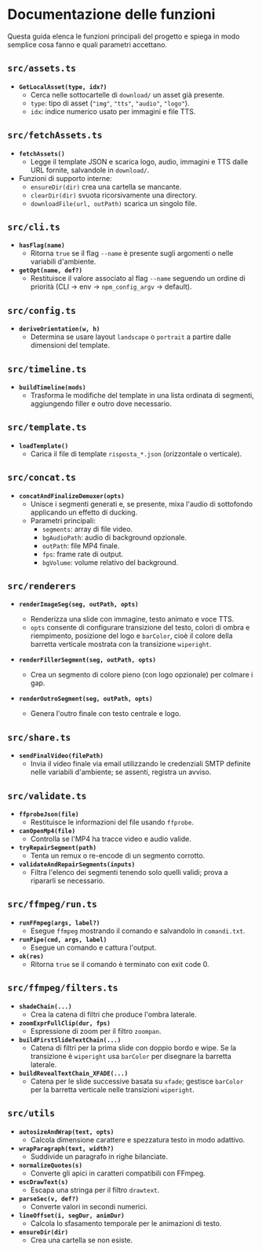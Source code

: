 # Documentazione delle funzioni

Questa guida elenca le funzioni principali del progetto e spiega in modo
semplice cosa fanno e quali parametri accettano.

## `src/assets.ts`
- **`GetLocalAsset(type, idx?)`**
  - Cerca nelle sottocartelle di `download/` un asset già presente.
  - `type`: tipo di asset (`"img"`, `"tts"`, `"audio"`, `"logo"`).
  - `idx`: indice numerico usato per immagini e file TTS.

## `src/fetchAssets.ts`
- **`fetchAssets()`**
  - Legge il template JSON e scarica logo, audio, immagini e TTS dalle URL
    fornite, salvandole in `download/`.
- Funzioni di supporto interne:
  - `ensureDir(dir)` crea una cartella se mancante.
  - `clearDir(dir)` svuota ricorsivamente una directory.
  - `downloadFile(url, outPath)` scarica un singolo file.

## `src/cli.ts`
- **`hasFlag(name)`**
  - Ritorna `true` se il flag `--name` è presente sugli argomenti o nelle
    variabili d'ambiente.
- **`getOpt(name, def?)`**
  - Restituisce il valore associato al flag `--name` seguendo un ordine di
    priorità (CLI → env → `npm_config_argv` → default).

## `src/config.ts`
- **`deriveOrientation(w, h)`**
  - Determina se usare layout `landscape` o `portrait` a partire dalle
    dimensioni del template.

## `src/timeline.ts`
- **`buildTimeline(mods)`**
  - Trasforma le modifiche del template in una lista ordinata di segmenti,
    aggiungendo filler e outro dove necessario.

## `src/template.ts`
- **`loadTemplate()`**
  - Carica il file di template `risposta_*.json` (orizzontale o verticale).

## `src/concat.ts`
- **`concatAndFinalizeDemuxer(opts)`**
  - Unisce i segmenti generati e, se presente, mixa l'audio di sottofondo
    applicando un effetto di ducking.
  - Parametri principali:
    - `segments`: array di file video.
    - `bgAudioPath`: audio di background opzionale.
    - `outPath`: file MP4 finale.
    - `fps`: frame rate di output.
    - `bgVolume`: volume relativo del background.

## `src/renderers`
- **`renderImageSeg(seg, outPath, opts)`**
  - Renderizza una slide con immagine, testo animato e voce TTS.
  - `opts` consente di configurare transizione del testo, colori di ombra e
    riempimento, posizione del logo e `barColor`, cioè il colore della
    barretta verticale mostrata con la transizione `wiperight`.

- **`renderFillerSegment(seg, outPath, opts)`**
  - Crea un segmento di colore pieno (con logo opzionale) per colmare i gap.
- **`renderOutroSegment(seg, outPath, opts)`**
  - Genera l'outro finale con testo centrale e logo.

## `src/share.ts`
- **`sendFinalVideo(filePath)`**
  - Invia il video finale via email utilizzando le credenziali SMTP
    definite nelle variabili d'ambiente; se assenti, registra un avviso.

## `src/validate.ts`
- **`ffprobeJson(file)`**
  - Restituisce le informazioni del file usando `ffprobe`.
- **`canOpenMp4(file)`**
  - Controlla se l'MP4 ha tracce video e audio valide.
- **`tryRepairSegment(path)`**
  - Tenta un remux o re-encode di un segmento corrotto.
- **`validateAndRepairSegments(inputs)`**
  - Filtra l'elenco dei segmenti tenendo solo quelli validi; prova a ripararli
    se necessario.

## `src/ffmpeg/run.ts`
- **`runFFmpeg(args, label?)`**
  - Esegue `ffmpeg` mostrando il comando e salvandolo in `comandi.txt`.
- **`runPipe(cmd, args, label)`**
  - Esegue un comando e cattura l'output.
- **`ok(res)`**
  - Ritorna `true` se il comando è terminato con exit code 0.

## `src/ffmpeg/filters.ts`
- **`shadeChain(...)`**
  - Crea la catena di filtri che produce l'ombra laterale.
- **`zoomExprFullClip(dur, fps)`**
  - Espressione di zoom per il filtro `zoompan`.
- **`buildFirstSlideTextChain(...)`**
  - Catena di filtri per la prima slide con doppio bordo e wipe. Se la
    transizione è `wiperight` usa `barColor` per disegnare la barretta laterale.
- **`buildRevealTextChain_XFADE(...)`**
  - Catena per le slide successive basata su `xfade`; gestisce `barColor` per
    la barretta verticale nelle transizioni `wiperight`.


## `src/utils`
- **`autosizeAndWrap(text, opts)`**
  - Calcola dimensione carattere e spezzatura testo in modo adattivo.
- **`wrapParagraph(text, width?)`**
  - Suddivide un paragrafo in righe bilanciate.
- **`normalizeQuotes(s)`**
  - Converte gli apici in caratteri compatibili con FFmpeg.
- **`escDrawText(s)`**
  - Escapa una stringa per il filtro `drawtext`.
- **`parseSec(v, def?)`**
  - Converte valori in secondi numerici.
- **`lineOffset(i, segDur, animDur)`**
  - Calcola lo sfasamento temporale per le animazioni di testo.
- **`ensureDir(dir)`**
  - Crea una cartella se non esiste.

